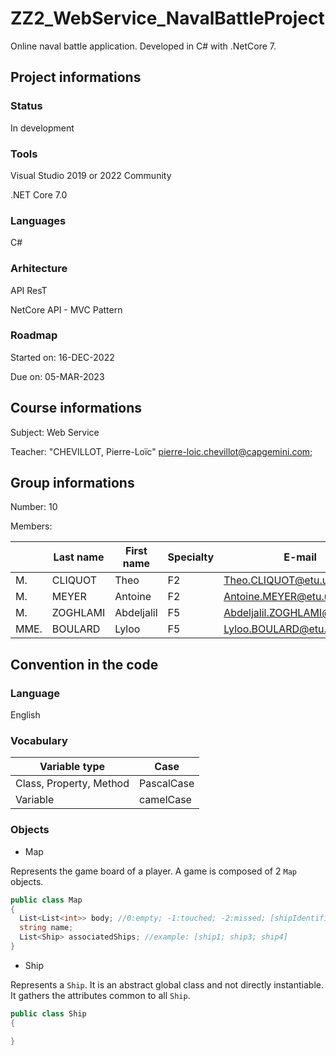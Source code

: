 # ZZ2_WebService_NavalBattleProject
Online naval battle application. Developed in C# with .NetCore 7.

## Project informations

[comment]: <> (Badges: [todo])

### Status

In development

### Tools

Visual Studio 2019 or 2022 Community

.NET Core 7.0

### Languages

C# 

### Arhitecture

API ResT

NetCore API - MVC Pattern

### Roadmap

Started on: 16-DEC-2022

Due on: 05-MAR-2023

## Course informations

Subject: Web Service

Teacher: "CHEVILLOT, Pierre-Loïc" <pierre-loic.chevillot@capgemini.com>;

## Group informations

Number: 10

Members:

| | Last name | First name | Specialty | E-mail |
|---|---|---|---|---|
| M. | CLIQUOT | Theo | F2 | Theo.CLIQUOT@etu.uca.fr |
| M. | MEYER | Antoine | F2 | Antoine.MEYER@etu.uca.fr |
| M. | ZOGHLAMI | Abdeljalil | F5 | Abdeljalil.ZOGHLAMI@etu.uca.fr |
| MME. | BOULARD | Lyloo | F5 | Lyloo.BOULARD@etu.uca.fr |

[comment]: <> (## Installation ```git clone```)

## Convention in the code

### Language

English

### Vocabulary

| Variable type | Case |
|---|---|
| Class, Property, Method | PascalCase |
| Variable | camelCase |

### Objects

* Map 

Represents the game board of a player. A game is composed of 2 ``Map`` objects.

```C# 
public class Map
{
  List<List<int>> body; //0:empty; -1:touched; -2:missed; [shipIdentifier]:ship
  string name;
  List<Ship> associatedShips; //example: [ship1; ship3; ship4]
}
```

* Ship

Represents a ``Ship``. It is an abstract global class and not directly instantiable. It gathers the attributes common to all ``Ship``.

```C#
public class Ship
{

}
```
